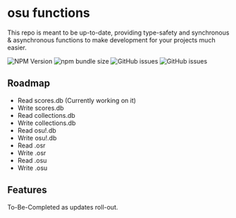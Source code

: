 # osu functions

This repo is meant to be up-to-date, providing type-safety and synchronous & asynchronous functions to make development for your projects much easier.

![NPM Version](https://img.shields.io/npm/v/osu-functions)  ![npm bundle size](https://img.shields.io/bundlephobia/min/osu-functions) ![GitHub issues](https://img.shields.io/github/issues/konotorii/osu-functions) ![GitHub issues](https://img.shields.io/github/issues/konotorii/osu-functions)


## Roadmap

- Read scores.db (Currently working on it)
- Write scores.db
- Read collections.db
- Write collections.db
- Read osu!.db
- Write osu!.db
- Read .osr
- Write .osr
- Read .osu
- Write .osu


## Features

To-Be-Completed as updates roll-out.